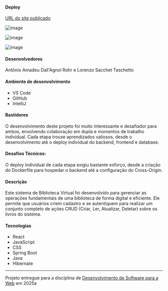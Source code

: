 #### Deploy
 
 [URL do site publicado](https://antonio-lorenzo-t3.netlify.app)

 ![image](https://github.com/user-attachments/assets/274ee2e7-44fe-468a-84b2-a61083014f85)

 ![image](https://github.com/user-attachments/assets/bf55fca7-22d7-4172-95bf-66d119f7fd33)

 ![image](https://github.com/user-attachments/assets/b1c3e113-c20c-43dc-9c2d-daf62b2f9f2f)

 #### Desenvolvedores
 
 Antônio Amadeu Dall'Agnol Rohr e
 Lorenzo Sacchet Taschetto
 
 #### Ambiente de desenvolvimento
 
 - VS Code
 - GitHub
 - IntelliJ
 
 #### Bastidores
 
 O desenvolvimento deste projeto foi muito interessante e desafiador para ambos, envolvendo colaboração em dupla e momentos de trabalho individual. Cada etapa trouxe aprendizados valiosos, desde o desenvolvimento até o deploy individual do backend, frontend e database.

 #### Desafios Técnicos:

 O deploy individual de cada etapa exigiu bastante esforço, desde a criação do Dockerfile para hospedar o backend até a configuração do Cross-Origin.
 
 #### Descrição

 Este sistema de Biblioteca Virtual foi desenvolvido para gerenciar as operações fundamentais de uma biblioteca de forma digital e eficiente. Ele permite que usuários criem cadastro e se autentiquem para realizar um conjunto completo de ações CRUD 
 (Criar, Ler, Atualizar, Deletar) sobre os livros do sistema.

 
 #### Tecnologias
 - React
 - JavaScript
 - CSS
 - Spring Boot
 - Java
 - Hibernate
 
 ---

 Projeto entregue para a disciplina de [Desenvolvimento de Software para a Web](http://github.com/andreainfufsm/elc1090-2025a) em 2025a
